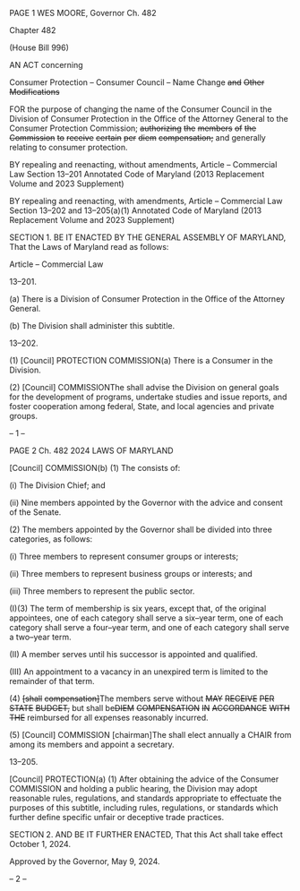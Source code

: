 PAGE 1
WES MOORE, Governor Ch. 482

Chapter 482

(House Bill 996)

AN ACT concerning

Consumer Protection – Consumer Council – Name Change ~~and~~ ~~Other~~
~~Modifications~~

FOR the purpose of changing the name of the Consumer Council in the Division of
Consumer Protection in the Office of the Attorney General to the Consumer
Protection Commission; ~~authorizing~~ ~~the~~ ~~members~~ ~~of~~ ~~the~~ ~~Commission~~ ~~to~~ ~~receive~~
~~certain~~ ~~per~~ ~~diem~~ ~~compensation;~~ and generally relating to consumer protection.

BY repealing and reenacting, without amendments,
Article – Commercial Law
Section 13–201
Annotated Code of Maryland
(2013 Replacement Volume and 2023 Supplement)

BY repealing and reenacting, with amendments,
Article – Commercial Law
Section 13–202 and 13–205(a)(1)
Annotated Code of Maryland
(2013 Replacement Volume and 2023 Supplement)

SECTION 1. BE IT ENACTED BY THE GENERAL ASSEMBLY OF MARYLAND,
That the Laws of Maryland read as follows:

Article – Commercial Law

13–201.

(a) There is a Division of Consumer Protection in the Office of the Attorney
General.

(b) The Division shall administer this subtitle.

13–202.

(1) [Council] PROTECTION COMMISSION(a) There is a Consumer in the
Division.

(2) [Council] COMMISSIONThe shall advise the Division on general goals
for the development of programs, undertake studies and issue reports, and foster
cooperation among federal, State, and local agencies and private groups.

– 1 –

PAGE 2
Ch. 482 2024 LAWS OF MARYLAND

[Council] COMMISSION(b) (1) The consists of:

(i) The Division Chief; and

(ii) Nine members appointed by the Governor with the advice and
consent of the Senate.

(2) The members appointed by the Governor shall be divided into three
categories, as follows:

(i) Three members to represent consumer groups or interests;

(ii) Three members to represent business groups or interests; and

(iii) Three members to represent the public sector.

(I)(3) The term of membership is six years, except that, of the original
appointees, one of each category shall serve a six–year term, one of each category shall
serve a four–year term, and one of each category shall serve a two–year term.

(II) A member serves until his successor is appointed and qualified.

(III) An appointment to a vacancy in an unexpired term is limited to
the remainder of that term.

(4) ~~[shall~~ ~~compensation]~~The members serve without ~~MAY~~ ~~RECEIVE~~ ~~PER~~
~~STATE~~ ~~BUDGET,~~ but shall be~~DIEM~~ ~~COMPENSATION~~ ~~IN~~ ~~ACCORDANCE~~ ~~WITH~~ ~~THE~~
reimbursed for all expenses reasonably incurred.

(5) [Council] COMMISSION [chairman]The shall elect annually a CHAIR
from among its members and appoint a secretary.

13–205.

[Council] PROTECTION(a) (1) After obtaining the advice of the Consumer
COMMISSION and holding a public hearing, the Division may adopt reasonable rules,
regulations, and standards appropriate to effectuate the purposes of this subtitle, including
rules, regulations, or standards which further define specific unfair or deceptive trade
practices.

SECTION 2. AND BE IT FURTHER ENACTED, That this Act shall take effect
October 1, 2024.

Approved by the Governor, May 9, 2024.

– 2 –